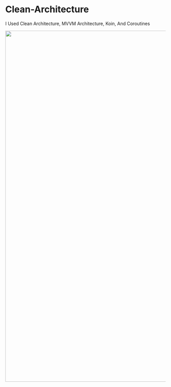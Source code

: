 # Clean-Architecture

I Used Clean Architecture, MVVM Architecture, Koin, And Coroutines

<img src="[relative/path/in/repository/to/image.svg](http://url/to/img.png](https://miro.medium.com/v2/resize:fit:1100/format:webp/1*WIeFDslCFadszobitk37Cw.png)https://miro.medium.com/v2/resize:fit:1100/format:webp/1*WIeFDslCFadszobitk37Cw.png)" width="1100"/>

